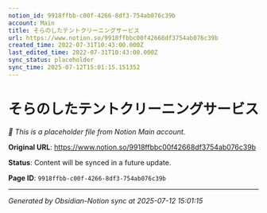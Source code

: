 ```yaml
---
notion_id: 9918ffbb-c00f-4266-8df3-754ab076c39b
account: Main
title: そらのしたテントクリーニングサービス
url: https://www.notion.so/9918ffbbc00f42668df3754ab076c39b
created_time: 2022-07-31T10:43:00.000Z
last_edited_time: 2022-07-31T10:43:00.000Z
sync_status: placeholder
sync_time: 2025-07-12T15:01:15.151352
---
```


# そらのしたテントクリーニングサービス

*🔄 This is a placeholder file from Notion Main account.*

**Original URL**: https://www.notion.so/9918ffbbc00f42668df3754ab076c39b

**Status**: Content will be synced in a future update.

**Page ID**: `9918ffbb-c00f-4266-8df3-754ab076c39b`

---

*Generated by Obsidian-Notion sync at 2025-07-12 15:01:15*
